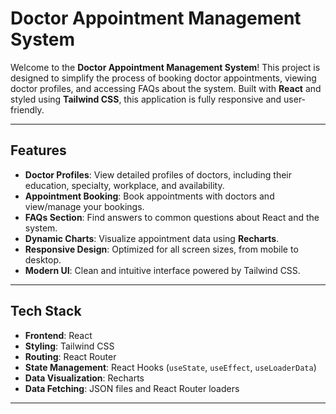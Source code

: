 # Doctor Appointment Management System

Welcome to the **Doctor Appointment Management System**! This project is designed to simplify the process of booking doctor appointments, viewing doctor profiles, and accessing FAQs about the system. Built with **React** and styled using **Tailwind CSS**, this application is fully responsive and user-friendly.

---

## Features

- **Doctor Profiles**: View detailed profiles of doctors, including their education, specialty, workplace, and availability.
- **Appointment Booking**: Book appointments with doctors and view/manage your bookings.
- **FAQs Section**: Find answers to common questions about React and the system.
- **Dynamic Charts**: Visualize appointment data using **Recharts**.
- **Responsive Design**: Optimized for all screen sizes, from mobile to desktop.
- **Modern UI**: Clean and intuitive interface powered by Tailwind CSS.

---

## Tech Stack

- **Frontend**: React
- **Styling**: Tailwind CSS
- **Routing**: React Router
- **State Management**: React Hooks (`useState`, `useEffect`, `useLoaderData`)
- **Data Visualization**: Recharts
- **Data Fetching**: JSON files and React Router loaders

---